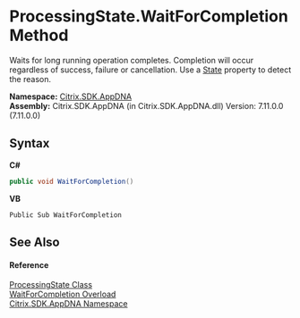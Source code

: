 # ProcessingState.WaitForCompletion Method 
 

Waits for long running operation completes. Completion will occur regardless of success, failure or cancellation. Use a <a href="7d5a4505-ed3d-4671-b838-f1c66f1a6292">State</a> property to detect the reason.

**Namespace:**&nbsp;[Citrix.SDK.AppDNA](index.md)<br />**Assembly:**&nbsp;Citrix.SDK.AppDNA (in Citrix.SDK.AppDNA.dll) Version: 7.11.0.0 (7.11.0.0)

## Syntax

**C#**
```csharp
public void WaitForCompletion()
```

**VB**
```vbnet
Public Sub WaitForCompletion
```


## See Also


#### Reference
<a href="0c4e0f80-293e-004f-2d4b-942b254b7b2f">ProcessingState Class</a><br /><a href="866f5961-8e8c-608a-3b2c-fc8612772ce9">WaitForCompletion Overload</a><br /><a href="fe2d265b-410b-8b11-1eb4-a790e0b062bf">Citrix.SDK.AppDNA Namespace</a><br />